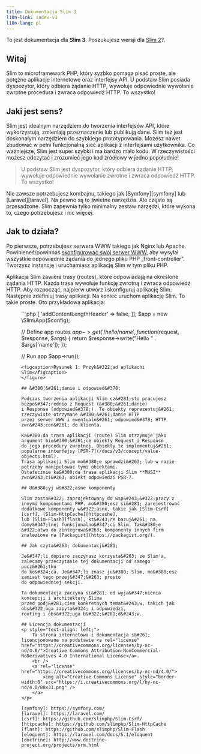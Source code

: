 ```yaml
---
title: Dokumentacja Slim 3
l10n-link: index-v3
l10n-lang: pl
---
```


<div class="alert alert-info">
    <p>
        To jest dokumentacja dla <strong>Slim 3</strong>. Poszukujesz wersji dla <a href="/docs/v2">Slim 2</a>?.
    </p>
</div>

## Witaj

Slim to microframework PHP, kt&#243;ry syzbko pomaga
pisa&#263; proste, ale pot&#281;&#380;ne aplikacje internetowe oraz interfejsy API. U podstaw Slim
posiada dyspozytor, kt&#243;ry odbiera &#380;&#261;danie HTTP, wywo&#322;uje odpowiednie wywo&#322;anie zwrotne
procedura i zwraca odpowied&#378; HTTP. To wszystko!

## Jaki jest sens?

Slim jest idealnym narz&#281;dziem do tworzenia interfejs&#243;w API, kt&#243;re wykorzystuj&#261;, zmieniaj&#261; przeznaczenie lub publikuj&#261; dane.
Slim te&#380; jest doskona&#322;ym narz&#281;dziem do szybkiego prototypowania. Mo&#380;esz nawet zbudowa&#263; w pe&#322;ni funkcjonaln&#261; sie&#263;
aplikacji z interfejsami u&#380;ytkownika. Co wa&#380;niejsze, Slim jest super szybki
i ma bardzo ma&#322;o kodu. W rzeczywisto&#347;ci mo&#380;esz odczyta&#263; i zrozumie&#263; jego kod &#378;r&#243;d&#322;owy
w jedno popo&#322;udnie!

> U podstaw Slim jest dyspozytor, kt&#243;ry odbiera &#380;&#261;danie HTTP,
>wywo&#322;uje odpowiednie wywo&#322;anie zwrotne i zwraca odpowied&#378; HTTP. To wszystko!

Nie zawsze potrzebujesz kombajnu, takiego jak [Symfony][symfony] lub [Laravel][laravel].
Na pewno s&#261; to &#347;wietne narz&#281;dzia. Ale cz&#281;sto s&#261; przesadzone.
Slim zapewnia tylko minimalny zestaw narz&#281;dzi, kt&#243;re wykona to, 
czego potrzebujesz i nic wi&#281;cej.

## Jak to dzia&#322;a?

Po pierwsze, potrzebujesz serwera WWW takiego jak Nginx lub Apache.
Powiniene&#347;/powinna&#347; [skonfigurowa&#263; sw&#243;j serwer WWW](/docs/v3/start/web-servers.html), aby wysy&#322;a&#322; wszystkie
odpowiednie &#380;&#261;dania do jednego pliku PHP „front-controller”.
Tworzysz instancj&#281; i uruchamiasz aplikacj&#281; Slim w tym pliku PHP.

Aplikacja Slim zawiera trasy (routes), kt&#243;re odpowiadaj&#261; na okre&#347;lone &#380;&#261;dania HTTP.
Ka&#380;da trasa wywo&#322;uje funkcj&#281; zwrotn&#261; i zwraca odpowied&#378; HTTP. Aby rozpocz&#261;&#263;,
najpierw utw&#243;rz i skonfiguruj aplikacj&#281; Slim. Nast&#281;pnie zdefiniuj trasy aplikacji.
Na koniec uruchom aplikacj&#281; Slim. To takie proste. Oto przyk&#322;adowa aplikacja:

<figure markdown="1">
```php
<?php
// Create and configure Slim app
$config = ['settings' => [
    'addContentLengthHeader' => false,
]];
$app = new \Slim\App($config);

// Define app routes
$app->get('/hello/{name}', function ($request, $response, $args) {
    return $response->write("Hello " . $args['name']);
});

// Run app
$app->run();
```
<figcaption>Rysunek 1: Przyk&#322;ad aplikachi Slim</figcaption>
</figure>

## &#380;&#261;danie i odpowied&#378;

Podczas tworzenia aplikacji Slim cz&#281;sto pracujesz bezpo&#347;rednio z Request (&#380;&#261;danie)
i Response (odpowied&#378;). Te obiekty reprezentuj&#261; rzeczywiste otrzymane &#380;&#261;danie HTTP
przez serwer WWW i ewentualn&#261; odpowied&#378; HTTP zwr&#243;con&#261; do klienta.

Ka&#380;da trasa aplikacji (route) Slim otrzymuje jako argument bie&#380;&#261;ce obiekty Request i Response
do jego procedury zwrotnej. Obiekty te implementuj&#261; popularne interfejsy [PSR-7](/docs/v3/concept/value-objects.html).
Trasa aplikacji Slim mo&#380;e sprawdzi&#263; lub w razie potrzeby manipulowa¢ tymi obiektami.
Ostatecznie ka&#380;da trasa aplikacji Slim **MUSI** zwr&#243;ci&#263; obiekt odpowiedzi PSR-7.

## U&#380;yj w&#322;asne komponenty

Slim zosta&#322; zaprojektowany do wsp&#243;&#322;pracy z innymi komponentami PHP. mo&#380;esz si&#281; zarejestrować
dodatkowe komponenty w&#322;asne, takie jak [Slim-Csrf][csrf], [Slim-HttpCache][httpcache],
lub [Slim-Flash][flash], kt&#243;re bazuj&#261; na domy&#347;lnej funkcjonalno&#347;ci Slim. Tak&#380;e
&#322;atwo do zintegrowa&#263; komponenty innych firm znalezione na [Packagist](https://packagist.org/).

## Jak czyta&#263; dokumentacj&#281;

Je&#347;li dopiero zaczynasz korzysta&#263; ze Slim'a, zalecamy przeczytanie tej dokumentacji od samego pocz&#261;tku
do ko&#324;ca. Je&#347;li znasz ju&#380; Slim, mo&#380;esz zamiast tego przej&#347;&#263; prosto
do odpowiedniej sekcji.

Ta dokumentacja zaczyna si&#281; od wyja&#347;nienia koncepcji i architektury Slima
przed podj&#281;ciem konkretnych temat&#243;w, takich jak obs&#322;uga zapyta&#324; i odpowiedzi,
routing i obs&#322;uga b&#322;&#281;d&#243;w.

## Licencja dokumentacji
<p style="text-align: left;">
    Ta strona internetowa i dokumentacja s&#261; licencjonowane na podstawie <a rel="license" href="https://creativecommons.org/licenses/by-nc-nd/4.0/">Creative Commons Attribution-NonCommercial-NoDerivatives 4.0 International License</a>.
    <br />
    <a rel="license" href="https://creativecommons.org/licenses/by-nc-nd/4.0/">
        <img alt="Creative Commons License" style="border-width:0" src="https://i.creativecommons.org/l/by-nc-nd/4.0/88x31.png" />
    </a>
</p>

[symfony]: https://symfony.com/
[laravel]: https://laravel.com/
[csrf]: https://github.com/slimphp/Slim-Csrf/
[httpcache]: https://github.com/slimphp/Slim-HttpCache
[flash]: https://github.com/slimphp/Slim-Flash
[eloquent]: https://laravel.com/docs/5.1/eloquent
[doctrine]: http://www.doctrine-project.org/projects/orm.html
